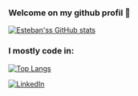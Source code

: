 ### Welcome on my github profil 👋

[![Esteban'ss GitHub stats](https://github-readme-stats.vercel.app/api?username=estebanbecker&theme=dark&count_private=true)](https://github.com/estebanbecker)

### I mostly code in:

[![Top Langs](https://github-readme-stats.vercel.app/api/top-langs/?username=estebanbecker&theme=dark&layout=compact&langs_count=8)](https://github.com/estebanbecker)

[![LinkedIn](https://img.shields.io/badge/Esteban_Becker-0077B5?style=for-the-badge&logo=linkedin&logoColor=white)](http://linkedin.beckeresteban.eu)

